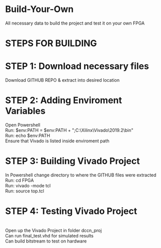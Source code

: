 # Build-Your-Own
All necessary data to build the project and test it on your own FPGA
 

# STEPS FOR BUILDING

# STEP 1: Download necessary files
Download GITHUB REPO & extract into desired location

# STEP 2: Adding Enviroment Variables
Open Powershell
<br /> Run: $env:PATH = $env:PATH + ";C:\Xilinx\Vivado\2019.2\bin"
<br /> Run: echo $env:PATH
<br /> Ensure that Vivado is listed inside enviroment path

# STEP 3: Building Vivado Project
In Powershell change directory to where the GITHUB files were extracted
<br /> Run: cd FPGA
<br /> Run: vivado -mode tcl
<br /> Run: source top.tcl

# STEP 4: Testing Vivado Project
<br /> Open up the Vivado Project in folder dccn_proj
<br /> Can run final_test.vhd for simulated results
<br /> Can build bitstream to test on hardware
